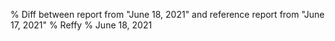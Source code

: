 % Diff between report from "June 18, 2021" and reference report from "June 17, 2021"
% Reffy
% June 18, 2021

